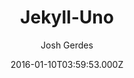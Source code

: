 ---
title: Jekyll-Uno
github: https://github.com/joshgerdes/jekyll-uno
demo: https://joshgerdes.com/jekyll-uno/
author: Josh Gerdes
ssg:
  - Jekyll
cms:
  - Markdown
date: 2016-01-10T03:59:53.000Z
description: Jekyll-Uno - a minimal, responsive theme for Jekyll based on Uno for Ghost
draft: true
publish_date: '2016-01-10T03:59:53Z'
update_date: '2020-11-23T18:57:36Z'
github_star: 592
github_fork: 577
---